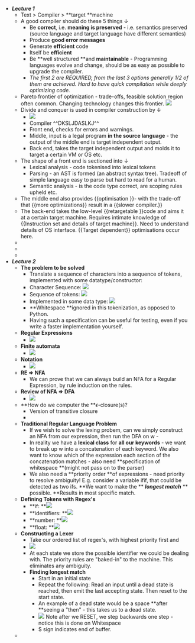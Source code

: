-  _**Lecture 1**_  
    - Text > Compiler > **target **machine 
    - A good compiler should do these 5 things  ↓ 
        - Be **correct**, i.e. **meaning is preserved** - i.e. semantics preserved (source language and target language have different semantics)
        - Produce **good error messages** 
        - Generate **efficient** code
        - Itself be **efficient** 
        - Be **well structured **and **maintainable** - Programming languages evolve and change, should be as easy as possible to upgrade the compiler. 
        -  _The first 2 are REQUIRED, from the last 3 options generally 1/2 of them are achieved. Hard to have quick compilation while deeply optimizing code._ 
    - Pareto frontier of optimization - trade-offs, feasible solution region often common. Changing technology changes this frontier.
![](local://C:/Users/malac/remnote/Malachy_O'Connor/files/XoUFAUYcPtd3q4WN2ics6Z8Fc4ar-9Hc7_3E3s-3v3n2hWiz-r-kBSkC6pJWRPt7Ip1k0J7y_SCsgT5EFZIZ-YN5R1uLAVb2RkAlTifAnGBXIS4QJyjbhjwiC5IkU8jh.png) 
    - Divide and conquer is used in compiler construction by  ↓ 
        - ![](local://C:/Users/malac/remnote/Malachy_O'Connor/files/VUV7dcNkXjfhgwniatPtyGOsxPv5_ZX7yRJzMdNa7mYvl6ogT1-ds5rH56U8zXwwBQOezXWMQ-ljzK6Hk5fNqWoqZ9qeedo3l9rgBEqHVKOxL3C4ED6hB-RfR0GXCg69.png) 
        - Compiler ^^DKSLJDASLKJ^^ 
        - Front end, checks for errors and warnings.
        - Middle, input is a legal program **in the source language** - the output of the middle end is target independent output.
        - Back end, takes the target independent output and molds it to target a certain VM or OS etc.
    - The shape of a front end is sectioned into  ↓ 
        - Lexical analysis - code tokenised into lexical tokens
        - Parsing - an AST is formed (an abstract syntax tree). Tradeoff of simple language easy to parse but hard to read for a human.
        - Semantic analysis - is the code type correct, are scoping rules upheld etc.
    - The middle end also provides {{optimisation }}- with the trade-off that {{more optimizations}} result in a {{slower compiler.}} 
    - The back-end takes the low-level {{retargetable }}code and aims it at a certain target machine. Requires intimate knowledge of {{Instruction set and details of target machine}}. Need to understand details of OS interface. {{Target dependent}} optimisations occur here.
    - 
    - 
    - 
-  _**Lecture 2**_ 
    - **The problem to be solved** 
        - Translate a sequence of characters into a sequence of tokens, implemented with some datatype/constructor: 
        - Character Sequence:
![](local://C:/Users/malac/remnote/Malachy_O'Connor/files/TaD32UcLpWln0wjca2pELJ4CCA0QO_gIjRxrKjzOr4bEef9YFYB2-INVyPOf6nrLsYwnkhIggCb2OqK2w297yidr3M6eV9B393j7E9jUV_ItD9iUH7mojdFUxj2tv-qF.png) 
        - Sequence of tokens:
![](local://C:/Users/malac/remnote/Malachy_O'Connor/files/QAOOXh0TiKvQWqr1XI4Xu5DMvlBetnQG4Voxzb2cwdtR_P6T8COG20TzAb84puq5e6AC13lldfixS9ZfIQRf59vlG9o82MaBuaQNlnVAIzhP9-TjIJnbWXEGE2iETgaD.png) 
        - Implemented in some data type:
![](local://C:/Users/malac/remnote/Malachy_O'Connor/files/PCouvqdW5sb9X6DiuBCbI6ag7iI1YYH6eOeTDZEN5ERx-f3EdD4g8BFqGJpFqRLXC0h8l-WhpIaJougOf8Iqb2eSjLndVC2pHRB0Yeo45dSmGTIbMFjigKFDGPnLLYjv.png) 
        - **Whitespace **ignored in this tokenization, as opposed to Python.
        - Having such a specification can be useful for testing, even if you write a faster implementation yourself.
    - **Regular Expressions** 
        - ![](local://C:/Users/malac/remnote/Malachy_O'Connor/files/VmIk_F1iXeNXSNyDhKl_RGWd16mvfgRzodqRxhWED8_5_cKOKKZYja7-1Pm6rTSDiF-WcZGZBuL3vPJ7vfvXCkgoYqrvBZmignQgEzUglP0X-0nnpkV3YlxU8UFW0IHp.png) 
    - **Finite automata**
        - ![](local://C:/Users/malac/remnote/Malachy_O'Connor/files/CoXu4VHkVDHF8oWyHULR14pjikmutIiy88aTmpNO3P16dULVgKG53MvqFPVwabkDx__7X0t2VXZc0hJLG-3RWJhkG2DKnz26ddtPlqW-JzO97SEvNYcA_bVx8-yJxjz5.png) 
    - **Notation**
        - ![](local://C:/Users/malac/remnote/Malachy_O'Connor/files/1FwrQ6R5ei__2Z7KKalr1whqWa5PZvpPfLJyGZbtDPb1DXzazUrIApR6ix_mzmRc_J3_tRUyPILjzpWCCyDnAKdtsovHTbvawNFq9Ps_4Q76OzGbvt4LMa6L4S9Znk9n.png) 
    - **RE ⇒ NFA**
        - We can prove that we can always build an NFA for a Regular Expression, by rule induction on the rules.
    - **Review of NFA ⇒ DFA**
        - ![](local://C:/Users/malac/remnote/Malachy_O'Connor/files/aasRinDrSoRkEve-i9koOujN9l-DrAoeHoa7SuPw_hZWplVUjwvMVDGLmSTHsFBXmI0TsFlIRxi05B2ymul37zBmaC65lPMYjarijwvOIucSboS2M30anfsYcaSAmKm0.png) 
    - **How do we computer the **$\epsilon$-closure(s)? 
        - Version of transitive closure
        - 
    - **Traditional Regular Language Problem**
        - If we wish to solve the lexing probem, can we simply construct an NFA from our expression, then run the DFA on w -  
        - In reality we have a **lexical class** for **all our keywords** - we want to break up w into a concatenation of each keyword. We also want to know which of the expression each section of the concatenation matches - also need **specification of whitespace **(might not pass on to the parser)
        - We also need a **priority order **of expressions - need priority to resolve ambiguity! E.g. consider a variable ifif, that could be detected as two ifs. **We want to make the ** _**longest match**_ ** possible. **Results in most specific match. 
    - **Defining Tokens with Regex's**
        - **if: **![](local://C:/Users/malac/remnote/Malachy_O'Connor/files/VHNu5TeH3fg_klhWwwrOPlmzrxjwU218RA5O4tTMWHXi3EpCGBXOb4_eBrrd3_qKE9Jv-Lo8Fj3Wj3UV7gKBZTZl96SGFM4hpzaiUqTPX_sQLInDHiKpjtt1UEXWdAmZ.png) 
        - **identifiers: **![](local://C:/Users/malac/remnote/Malachy_O'Connor/files/eMp8Bf4ydWm_fC9N233ZG_XzBmNPxpc8HyVkPgN-8cSHtm4dlJ130fVwexzNNXlB5EjyvjVOyk3TGl72oS1UGwc3TMXiztYKMjmixWzwIR8jLZQ2HNuNPpY1y_KwgOj6.png) 
        - **number: **![](local://C:/Users/malac/remnote/Malachy_O'Connor/files/986Qre2nWAnT_cZyBIQo2RxyPyWvPCqyYnJLHHE4d0FCBF_7BVWtiMKfl5znRbcs-MmL0fnvt7_Q1N-3qC35CQFC2mTIG6w4GBsCBFM0Ulnm6fl5ocOKzrgQo_fijRFp.png) 
        - **float: **![](local://C:/Users/malac/remnote/Malachy_O'Connor/files/ID1epqdeMU2T0_rQF9N3Ng8duyHHKVqypnLD0z-UTuovfRIAo5mmdNx3t7n0xrSCMbzqKo0sSErEx47vKQdbISwiudcQdTskKC1VKdIGqW7FM1Spm59M1Mwqb9lPjzce.png) 
    - **Constructing a Lexer**
        - Take our ordered list of regex's, with highest priority first and 
        - ![](local://C:/Users/malac/remnote/Malachy_O'Connor/files/CtKZd8H7JDfSgpkNhlo3IppRUaPGy5RdJSiobrGXsB0eN1a21ajop1WZ22rm0bY_1ivYXNM-XGNXthMeNEsEDlzuYS5nyq279UtXsMKt5WcCQ2a200TLNK1AWvIXmr1D.png) 
        - At each state we store the possible identifier we could be dealing with. The priority rules are "baked-in" to the machine. This eliminates any ambiguity.
        - **Finding longest match** 
            - Start in an initial state 
            - Repeat the following:
      Read an input until a dead state is reached, then emit the last accepting state.
      Then reset to the start state.
            - An example of a dead state would be a space **after **seeing a "then" - this takes us to a dead state. 
            - ![](local://C:/Users/malac/remnote/Malachy_O'Connor/files/fYtjPc8TaQ3Br_o2KZvj1ApcTVRs56oNqySfZGbeXFV48zxF3t_-U8sfj2n4Cc-aaSUj1E29N4pkth1mPYexBWv_WpBlchrb7fkmERCe4z-QfUvKSf9VML--6153_Epi.png) 
Note after we RESET, we step backwards one step - notice this is done on Whitespace
            - $ sign indicates end of buffer.
    - 
